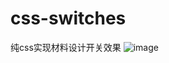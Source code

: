 # css-switches
纯css实现材料设计开关效果
![image](https://yj.c2cbc.com/wp-content/uploads/2016/04/%E6%9D%90%E6%96%99%E8%AE%BE%E8%AE%A1%E5%BC%80%E5%85%B3css-600x299.png)
